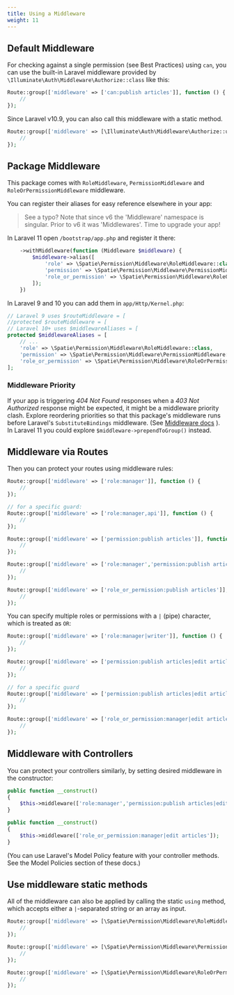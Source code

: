```yaml
---
title: Using a Middleware
weight: 11
---
```


## Default Middleware

For checking against a single permission (see Best Practices) using `can`, you can use the built-in Laravel middleware provided by `\Illuminate\Auth\Middleware\Authorize::class` like this:

```php
Route::group(['middleware' => ['can:publish articles']], function () {
    //
});
```

Since Laravel v10.9, you can also call this middleware with a static method.

```php
Route::group(['middleware' => [\Illuminate\Auth\Middleware\Authorize::using('publish articles')]], function () {
    //
});
```

## Package Middleware

This package comes with `RoleMiddleware`, `PermissionMiddleware` and `RoleOrPermissionMiddleware` middleware.

You can register their aliases for easy reference elsewhere in your app:

>  See a typo? Note that since v6 the 'Middleware' namespace is singular. Prior to v6 it was 'Middlewares'. Time to upgrade your app!

In Laravel 11 open `/bootstrap/app.php` and register it there:

```php
    ->withMiddleware(function (Middleware $middleware) {
        $middleware->alias([
            'role' => \Spatie\Permission\Middleware\RoleMiddleware::class,
            'permission' => \Spatie\Permission\Middleware\PermissionMiddleware::class,
            'role_or_permission' => \Spatie\Permission\Middleware\RoleOrPermissionMiddleware::class,
        ]);
    })
```

In Laravel 9 and 10 you can add them in `app/Http/Kernel.php`:

```php
// Laravel 9 uses $routeMiddleware = [
//protected $routeMiddleware = [
// Laravel 10+ uses $middlewareAliases = [
protected $middlewareAliases = [
    // ...
    'role' => \Spatie\Permission\Middleware\RoleMiddleware::class,
    'permission' => \Spatie\Permission\Middleware\PermissionMiddleware::class,
    'role_or_permission' => \Spatie\Permission\Middleware\RoleOrPermissionMiddleware::class,
];
```

### Middleware Priority
If your app is triggering *404 Not Found* responses when a *403 Not Authorized* response might be expected, it might be a middleware priority clash. Explore reordering priorities so that this package's middleware runs before Laravel's `SubstituteBindings` middleware. (See [Middleware docs](https://laravel.com/docs/master/middleware#sorting-middleware) ). In Laravel 11 you could explore `$middleware->prependToGroup()` instead.


## Middleware via Routes

Then you can protect your routes using middleware rules:

```php
Route::group(['middleware' => ['role:manager']], function () {
    //
});

// for a specific guard:
Route::group(['middleware' => ['role:manager,api']], function () {
    //
});

Route::group(['middleware' => ['permission:publish articles']], function () {
    //
});

Route::group(['middleware' => ['role:manager','permission:publish articles']], function () {
    //
});

Route::group(['middleware' => ['role_or_permission:publish articles']], function () {
    //
});
```

You can specify multiple roles or permissions with a `|` (pipe) character, which is treated as `OR`:

```php
Route::group(['middleware' => ['role:manager|writer']], function () {
    //
});

Route::group(['middleware' => ['permission:publish articles|edit articles']], function () {
    //
});

// for a specific guard
Route::group(['middleware' => ['permission:publish articles|edit articles,api']], function () {
    //
});

Route::group(['middleware' => ['role_or_permission:manager|edit articles']], function () {
    //
});
```

## Middleware with Controllers

You can protect your controllers similarly, by setting desired middleware in the constructor:

```php
public function __construct()
{
    $this->middleware(['role:manager','permission:publish articles|edit articles']);
}
```

```php
public function __construct()
{
    $this->middleware(['role_or_permission:manager|edit articles']);
}
```

(You can use Laravel's Model Policy feature with your controller methods. See the Model Policies section of these docs.)

## Use middleware static methods

All of the middleware can also be applied by calling the static `using` method,
which accepts either a `|`-separated string or an array as input.

```php
Route::group(['middleware' => [\Spatie\Permission\Middleware\RoleMiddleware::using('manager')]], function () {
    //
});

Route::group(['middleware' => [\Spatie\Permission\Middleware\PermissionMiddleware::using('publish articles|edit articles')]], function () {
    //
});

Route::group(['middleware' => [\Spatie\Permission\Middleware\RoleOrPermissionMiddleware::using(['manager', 'edit articles'])]], function () {
    //
});
```
